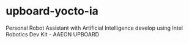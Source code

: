 # upboard-yocto-ia
Personal Robot Assistant with Artificial Intelligence develop using Intel Robotics Dev Kit - AAEON UPBOARD
